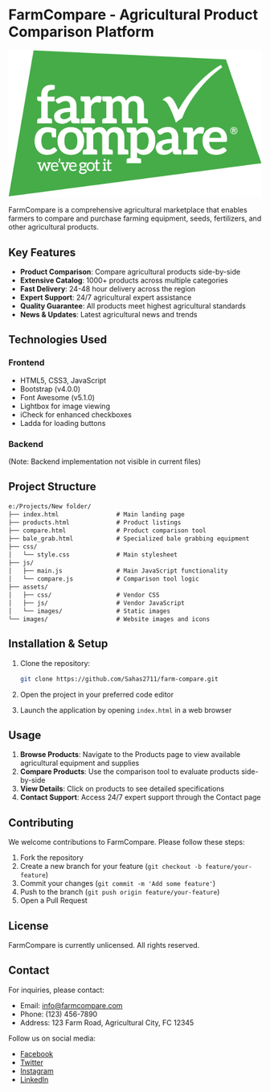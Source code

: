 # FarmCompare - Agricultural Product Comparison Platform

![FarmCompare Logo](images/logo.svg)

FarmCompare is a comprehensive agricultural marketplace that enables farmers to compare and purchase farming equipment, seeds, fertilizers, and other agricultural products.

## Key Features

- **Product Comparison**: Compare agricultural products side-by-side
- **Extensive Catalog**: 1000+ products across multiple categories
- **Fast Delivery**: 24-48 hour delivery across the region
- **Expert Support**: 24/7 agricultural expert assistance
- **Quality Guarantee**: All products meet highest agricultural standards
- **News & Updates**: Latest agricultural news and trends

## Technologies Used

### Frontend
- HTML5, CSS3, JavaScript
- Bootstrap (v4.0.0)
- Font Awesome (v5.1.0)
- Lightbox for image viewing
- iCheck for enhanced checkboxes
- Ladda for loading buttons

### Backend
(Note: Backend implementation not visible in current files)

## Project Structure

```
e:/Projects/New folder/
├── index.html                # Main landing page
├── products.html             # Product listings
├── compare.html              # Product comparison tool
├── bale_grab.html            # Specialized bale grabbing equipment
├── css/
│   └── style.css             # Main stylesheet
├── js/
│   ├── main.js               # Main JavaScript functionality
│   └── compare.js            # Comparison tool logic
├── assets/
│   ├── css/                  # Vendor CSS
│   ├── js/                   # Vendor JavaScript
│   └── images/               # Static images
└── images/                   # Website images and icons
```

## Installation & Setup

1. Clone the repository:
   ```bash
   git clone https://github.com/Sahas2711/farm-compare.git
   ```

2. Open the project in your preferred code editor

3. Launch the application by opening `index.html` in a web browser

## Usage

1. **Browse Products**: Navigate to the Products page to view available agricultural equipment and supplies
2. **Compare Products**: Use the comparison tool to evaluate products side-by-side
3. **View Details**: Click on products to see detailed specifications
4. **Contact Support**: Access 24/7 expert support through the Contact page

## Contributing

We welcome contributions to FarmCompare. Please follow these steps:

1. Fork the repository
2. Create a new branch for your feature (`git checkout -b feature/your-feature`)
3. Commit your changes (`git commit -m 'Add some feature'`)
4. Push to the branch (`git push origin feature/your-feature`)
5. Open a Pull Request

## License

FarmCompare is currently unlicensed. All rights reserved.

## Contact

For inquiries, please contact:
- Email: info@farmcompare.com
- Phone: (123) 456-7890
- Address: 123 Farm Road, Agricultural City, FC 12345

Follow us on social media:
- [Facebook](https://www.facebook.com/farmcompare)
- [Twitter](https://twitter.com/FarmCompare)
- [Instagram](https://www.instagram.com/farmcompare/)
- [LinkedIn](https://www.linkedin.com/company/farm-compare/)
